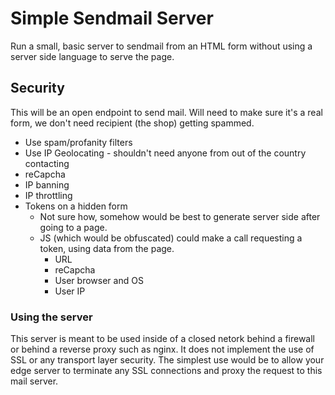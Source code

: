 # Simple Sendmail Server

Run a small, basic server to sendmail from an HTML form without using a server side language to serve the page.

## Security

This will be an open endpoint to send mail. Will need to make sure it's a real form, we don't need recipient (the shop) getting spammed.

-   Use spam/profanity filters
-   Use IP Geolocating - shouldn't need anyone from out of the country contacting
-   reCapcha
-   IP banning
-   IP throttling
-   Tokens on a hidden form
    -   Not sure how, somehow would be best to generate server side after going to a page.
    -   JS (which would be obfuscated) could make a call requesting a token, using data from the page.
        -   URL
        -   reCapcha
        -   User browser and OS
        -   User IP

### Using the server

This server is meant to be used inside of a closed netork behind a firewall or behind a reverse proxy such as nginx. It does not implement the use of SSL or any transport layer security. The simplest use would be to allow your edge server to terminate any SSL connections and proxy the request to this mail server.
